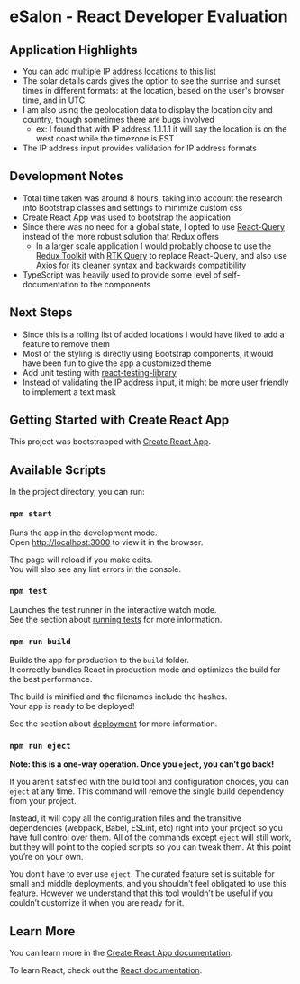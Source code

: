 # eSalon - React Developer Evaluation

## Application Highlights

- You can add multiple IP address locations to this list
- The solar details cards gives the option to see the sunrise and sunset times in different formats: at the location, based on the user's browser time, and in UTC
- I am also using the geolocation data to display the location city and country, though sometimes there are bugs involved
  - ex: I found that with IP address 1.1.1.1 it will say the location is on the west coast while the timezone is EST
- The IP address input provides validation for IP address formats

## Development Notes

- Total time taken was around 8 hours, taking into account the research into Bootstrap classes and settings to minimize custom css
- Create React App was used to bootstrap the application
- Since there was no need for a global state, I opted to use [React-Query](https://react-query-v3.tanstack.com/) instead of the more robust solution that Redux offers
  - In a larger scale application I would probably choose to use the [Redux Toolkit](https://redux-toolkit.js.org/introduction/getting-started) with [RTK Query](https://redux-toolkit.js.org/rtk-query/overview) to replace React-Query, and also use [Axios](https://axios-http.com/) for its cleaner syntax and backwards compatibility
- TypeScript was heavily used to provide some level of self-documentation to the components

## Next Steps

- Since this is a rolling list of added locations I would have liked to add a feature to remove them
- Most of the styling is directly using Bootstrap components, it would have been fun to give the app a customized theme
- Add unit testing with [react-testing-library](https://github.com/testing-library/react-testing-library)
- Instead of validating the IP address input, it might be more user friendly to implement a text mask

## Getting Started with Create React App

This project was bootstrapped with [Create React App](https://github.com/facebook/create-react-app).

## Available Scripts

In the project directory, you can run:

### `npm start`

Runs the app in the development mode.\
Open [http://localhost:3000](http://localhost:3000) to view it in the browser.

The page will reload if you make edits.\
You will also see any lint errors in the console.

### `npm test`

Launches the test runner in the interactive watch mode.\
See the section about [running tests](https://facebook.github.io/create-react-app/docs/running-tests) for more information.

### `npm run build`

Builds the app for production to the `build` folder.\
It correctly bundles React in production mode and optimizes the build for the best performance.

The build is minified and the filenames include the hashes.\
Your app is ready to be deployed!

See the section about [deployment](https://facebook.github.io/create-react-app/docs/deployment) for more information.

### `npm run eject`

**Note: this is a one-way operation. Once you `eject`, you can’t go back!**

If you aren’t satisfied with the build tool and configuration choices, you can `eject` at any time. This command will remove the single build dependency from your project.

Instead, it will copy all the configuration files and the transitive dependencies (webpack, Babel, ESLint, etc) right into your project so you have full control over them. All of the commands except `eject` will still work, but they will point to the copied scripts so you can tweak them. At this point you’re on your own.

You don’t have to ever use `eject`. The curated feature set is suitable for small and middle deployments, and you shouldn’t feel obligated to use this feature. However we understand that this tool wouldn’t be useful if you couldn’t customize it when you are ready for it.

## Learn More

You can learn more in the [Create React App documentation](https://facebook.github.io/create-react-app/docs/getting-started).

To learn React, check out the [React documentation](https://reactjs.org/).
